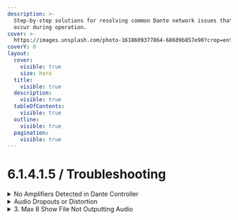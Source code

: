 ```yaml
---
description: >-
  Step-by-step solutions for resolving common Dante network issues that may
  occur during operation.
cover: >-
  https://images.unsplash.com/photo-1618609377864-68609b857e90?crop=entropy&cs=srgb&fm=jpg&ixid=M3wxOTcwMjR8MHwxfHNlYXJjaHw0fHxhdWRpb3xlbnwwfHx8fDE3NDU5OTQ1NDF8MA&ixlib=rb-4.0.3&q=85
coverY: 0
layout:
  cover:
    visible: true
    size: hero
  title:
    visible: true
  description:
    visible: true
  tableOfContents:
    visible: true
  outline:
    visible: true
  pagination:
    visible: true
---
```


# 6.1.4.1.5 / Troubleshooting

<details>

<summary>No Amplifiers Detected in Dante Controller</summary>

**Symptoms**:

* Amplifiers (Yamaha XMV4280/XMV8140) are powered on but not visible in Dante Controller.
* No audio output to speakers.

**Possible Causes**:

* Amplifier power or network cable failure.
* VLAN misconfiguration (e.g., incorrect VLAN 09 assignment).
* Faulty switch port or Cat 6 cable.

**Steps to Resolve**:

1. Verify amplifier power status and physical connections.
2. Check **UNIFI Site Manager** to confirm VLAN 09 is active and assigned to the correct ports.
3. Re-seat cables or test with a known-working cable/switch port.

</details>

<details>

<summary> Audio Dropouts or Distortion</summary>

**Symptoms**:

* Intermittent audio cuts, crackling, or latency.

**Possible Causes**:

* Network congestion or packet loss (e.g., non-Dante traffic on VLAN 09).
* Damaged Cat 6 cables or improper clocking.
* Overloaded amplifier channels.

**Steps to Resolve**:

1. Use **Dante Controller** to check network latency and clock synchronization status.
2. Inspect cables for damage and ensure switches prioritize Dante traffic.
3. Verify amplifier load (speaker impedance) matches Yamaha specifications.

</details>

<details>

<summary>3. Max 8 Show File Not Outputting Audio</summary>

**Symptoms**:

* Show file is active in Max 8, but no sound reaches speakers.

**Possible Causes**:

* Show file is paused/muted in the **Matrix window**.
* Incorrect routing in Dante Controller (e.g., channels not patched).
* Amplifier input or output mapping errors.

**Steps to Resolve**:

1. Open the Max 8 **Matrix window** and confirm the show is actively outputting (not muted).
2. Check Dante Controller routing to ensure audio paths are connected to amplifiers.
3. Test with a simple audio signal (e.g., test tone) to isolate the issue.

</details>
